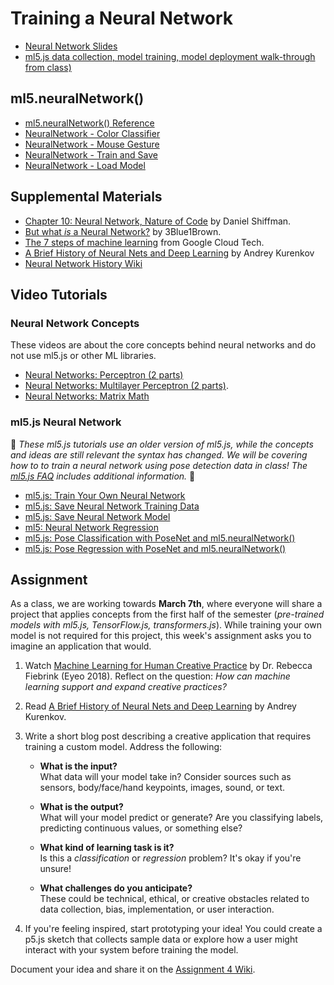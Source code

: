 # Training a Neural Network

- [Neural Network Slides](https://docs.google.com/presentation/d/1NqBjHPStaYl2vlZKPisLp4XsyHatoUFvFk-HpQig6ns/edit?usp=sharing)
- [ml5.js data collection, model training, model deployment walk-through from class)](https://github.com/shiffman/ml5-neural-network-example)

## ml5.neuralNetwork()

- [ml5.neuralNetwork() Reference](https://docs.ml5js.org/#/reference/neural-network)
- [NeuralNetwork - Color Classifier](https://editor.p5js.org/ml5/sketches/eGHBdmCLe)
- [NeuralNetwork - Mouse Gesture](https://editor.p5js.org/ml5/sketches/FdXAgrA3N)
- [NeuralNetwork - Train and Save](https://editor.p5js.org/ml5/sketches/rR51vvi-u)
- [NeuralNetwork - Load Model](https://editor.p5js.org/ml5/sketches/U-aljtx7x)

## Supplemental Materials

- [Chapter 10: Neural Network, Nature of Code](https://natureofcode.com/book/chapter-10-neural-networks/) by Daniel Shiffman.
- [But what _is_ a Neural Network?](https://youtu.be/aircAruvnKk?list=PLZHQObOWTQDNU6R1_67000Dx_ZCJB-3pi) by 3Blue1Brown.
- [The 7 steps of machine learning](https://www.youtube.com/watch?v=nKW8Ndu7Mjw) from Google Cloud Tech.
- [A Brief History of Neural Nets and Deep Learning](https://www.skynettoday.com/overviews/neural-net-history) by Andrey Kurenkov
- [Neural Network History Wiki](https://github.com/shiffman/ML-for-Creative-Coding/wiki/Neural-Network-History)

## Video Tutorials

### Neural Network Concepts

These videos are about the core concepts behind neural networks and do not use ml5.js or other ML libraries.

- [Neural Networks: Perceptron (2 parts)](https://thecodingtrain.com/tracks/neural-networks/neural-networks/2-perceptron-part-1)
- [Neural Networks: Multilayer Perceptron (2 parts)](https://thecodingtrain.com/tracks/neural-networks/neural-networks/4-multilayer-perceptron-part-1).
- [Neural Networks: Matrix Math](https://thecodingtrain.com/tracks/neural-networks/neural-networks/6-matrix-math-basics)

### ml5.js Neural Network

🚨 _These ml5.js tutorials use an older version of ml5.js, while the concepts and ideas are still relevant the syntax has changed. We will be covering how to to train a neural network using pose detection data in class! The [ml5.js FAQ](https://docs.ml5js.org/#/welcome/faq?id=what-happened-to-older-ml5js-releases) includes additional information._ 🚨

- [ml5.js: Train Your Own Neural Network](https://thecodingtrain.com/tracks/ml5js-beginners-guide/ml5/6-train-your-own-neural-network/1-train-the-model)
- [ml5.js: Save Neural Network Training Data](https://thecodingtrain.com/tracks/ml5js-beginners-guide/ml5/6-train-your-own-neural-network/2-save-data)
- [ml5.js: Save Neural Network Model](https://thecodingtrain.com/tracks/ml5js-beginners-guide/ml5/6-train-your-own-neural-network/3-save-model)
- [ml5: Neural Network Regression](https://thecodingtrain.com/tracks/ml5js-beginners-guide/ml5/6-train-your-own-neural-network/4-regression)
- [ml5.js: Pose Classification with PoseNet and ml5.neuralNetwork()](https://thecodingtrain.com/tracks/ml5js-beginners-guide/ml5/7-posenet/2-pose-classifier)
- [ml5.js: Pose Regression with PoseNet and ml5.neuralNetwork()](https://thecodingtrain.com/tracks/ml5js-beginners-guide/ml5/7-posenet/3-pose-regression)

## Assignment  

As a class, we are working towards **March 7th**, where everyone will share a project that applies concepts from the first half of the semester (_pre-trained models with ml5.js, TensorFlow.js, transformers.js_). While training your own model is not required for this project, this week's assignment asks you to imagine an application that would.  

1. Watch [Machine Learning for Human Creative Practice](https://vimeo.com/287094397) by Dr. Rebecca Fiebrink (Eyeo 2018). Reflect on the question: _How can machine learning support and expand creative practices?_  

2. Read [A Brief History of Neural Nets and Deep Learning](https://www.skynettoday.com/overviews/neural-net-history) by Andrey Kurenkov.  

3. Write a short blog post describing a creative application that requires training a custom model. Address the following:  

   - **What is the input?**  
     What data will your model take in? Consider sources such as sensors, body/face/hand keypoints, images, sound, or text. 
     
   - **What is the output?**  
     What will your model predict or generate? Are you classifying labels, predicting continuous values, or something else?  

   - **What kind of learning task is it?**  
     Is this a _classification_ or _regression_ problem? It's okay if you're unsure!  

   - **What challenges do you anticipate?**  
     These could be technical, ethical, or creative obstacles related to data collection, bias, implementation, or user interaction.

4. If you're feeling inspired, start prototyping your idea! You could create a p5.js sketch that collects sample data or explore how a user might interact with your system before training the model.

Document your idea and share it on the [Assignment 4 Wiki](https://github.com/shiffman/ML-for-Creative-Coding/wiki/Assignment-4).


